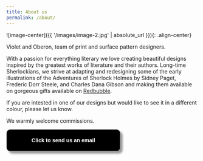 ```yaml
---
title: About us
permalink: /about/
---
```



![image-center]({{ '/images/image-2.jpg' | absolute_url }}){: .align-center}

Violet and Oberon, team of print and surface pattern designers.

With a passion for everything literary we love creating beautiful
designs inspired by the greatest works of literature and their
authors. Long-time Sherlockians, we strive at adapting and redesigning
some of the early illustrations of the Adventures of Sherlock Holmes
by Sidney Paget, Frederic Dorr Steele, and Charles Dana Gibson and
making them available on gorgeous gifts available on
[Redbubble](https://www.redbubble.com/people/VioletAndOberon/shop).

If you are intested in one of our designs but would like to see it in
a different colour, please let us know.

We warmly welcome commissions.

<form>
<input style="width: 300px; padding: 20px; cursor: pointer; box-shadow: 6px 6px 5px; #999; -webkit-box-shadow: 6px 6px 5px #999; -moz-box-shadow: 6px 6px 5px #999; font-weight: bold; background: #000000; color: #fff; border-radius: 10px; border: 1px solid #999; font-size: 100%;" type="button" value="Click to send us an email" onclick="window.location.href='mailto:contact@violetandoberon.com'" />
</form> 

